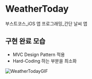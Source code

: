 # WeatherToday
부스트코스_iOS 앱 프로그래밍_간단 날씨 앱

## 구현 완료 모습

- MVC Design Pattern 적용
- Hard-Coding 하는 부분을 최소화


![WeatherTodayGIF](https://user-images.githubusercontent.com/44637101/107329864-1d3c7d00-6af4-11eb-98e2-3c93ef2900e5.gif)


